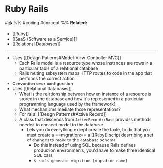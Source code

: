 # Ruby Rails
#📥 
%%
#coding 
#concept
%%
**Related:**
-  [[Ruby]]
-  [[SaaS (Software as a Service)]]
-  [[Relational Databases]]

---

- Uses [[Design Patterns#Model-View-Controller MVC]]
	- Each Rails model is a resource type whose instances are rows in a particular table of a relational database 
	- Rails routing subsystem maps HTTP routes to code in the app that performs the correct action
- Convention over configuration
- Uses [[Relational Databases]]
	- What is the relationship between how an instance of a resource is stored in the database and how it's represented in a particular programming language used by the framework?
	- What mechanisms mediate those representations?
	- For rails: [[Design Patterns#Active Record]]
	- A class that descends from `ActiveRecord::Base` provides methods needed to connect model to the database
		- Lets you do everything except create the table, to do that you must create a ==migration:== a [[Ruby]] script describing a set of changes to make to the database schema
			- Do this instead of using SQL because Rails defines production environments, you'd have to make three identical SQL calls 
			- `$ rails generate migration [migration name]`
